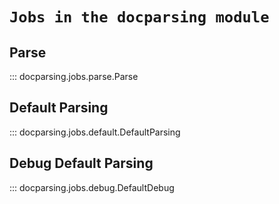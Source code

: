 # `Jobs in the docparsing module`

## Parse

::: docparsing.jobs.parse.Parse

## Default Parsing

::: docparsing.jobs.default.DefaultParsing

## Debug Default Parsing

::: docparsing.jobs.debug.DefaultDebug
